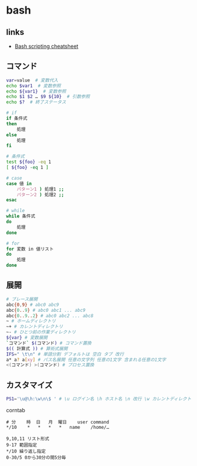 # bash

## links

* [Bash scripting cheatsheet](https://devhints.io/bash)

## コマンド

```bash
var=value  # 変数代入
echo $var1  # 変数参照
echo ${var1}  # 変数参照
echo $1 $2 … $9 ${10}  # 引数参照
echo $?  # 終了ステータス

# if
if 条件式
then
    処理
else
    処理
fi

# 条件式
test ${foo} -eq 1
[ ${foo} -eq 1 ]

# case
case 値 in
    パターン1 ) 処理1 ;;
    パターン2 ) 処理2 ;;
esac

# while
while 条件式
do
    処理
done

# for
for 変数 in 値リスト
do
    処理
done
```

## 展開

```bash
# ブレース展開
abc{0,9} # abc0 abc9
abc{0..9} # abc0 abc1 ... abc9
abc{0..9..2} # abc0 abc2 ... abc8
~ # ホームディレクトリ
~+ # カレントディレクトリ
~- # ひとつ前の作業ディレクトリ
${var} # 変数展開
`コマンド` $(コマンド) # コマンド置換
$(( 計算式 )) # 算術式展開
IFS=" \t\n" # 単語分割 デフォルトは 空白 タブ 改行
a* a? a[xy] # パス名展開 任意の文字列 任意の1文字 含まれる任意の1文字
<(コマンド) >(コマンド) # プロセス置換
```

## カスタマイズ

```bash
PS1='\u@\h:\w\n\$ ' # \u ログイン名 \h ホスト名 \n 改行 \w カレントディレクトリ \$ $ または ＃

```


corntab

```corntab
# 分    時  日   月  曜日    user command
*/10    *   *   *   *   name    /home/…

9,10,11 リスト形式
9-17 範囲指定
*/10 繰り返し指定
0-30/5 0から30分の間5分毎

```
